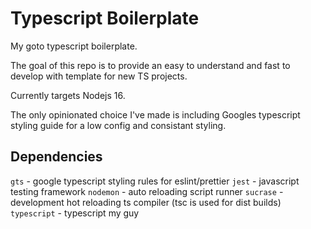 # Typescript Boilerplate

My goto typescript boilerplate.

The goal of this repo is to provide an easy to understand and fast to develop with template for new TS projects.

Currently targets Nodejs 16.

The only opinionated choice I've made is including Googles typescript styling guide for a low config and consistant styling.


## Dependencies
`gts` - google typescript styling rules for eslint/prettier
`jest` - javascript testing framework
`nodemon` - auto reloading script runner
`sucrase` - development hot reloading ts compiler (tsc is used for dist builds)
`typescript` - typescript my guy